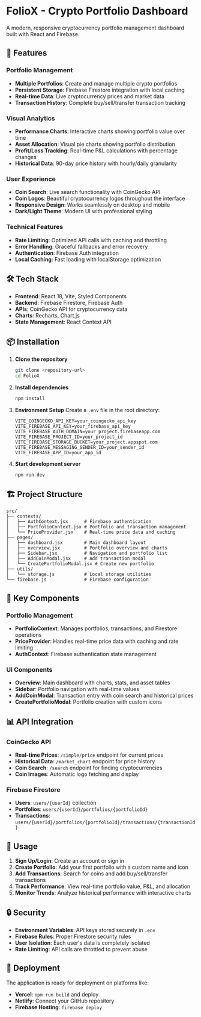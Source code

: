 # FolioX - Crypto Portfolio Dashboard

A modern, responsive cryptocurrency portfolio management dashboard built with React and Firebase.

## 🚀 Features

### Portfolio Management
- **Multiple Portfolios**: Create and manage multiple crypto portfolios
- **Persistent Storage**: Firebase Firestore integration with local caching
- **Real-time Data**: Live cryptocurrency prices and market data
- **Transaction History**: Complete buy/sell/transfer transaction tracking

### Visual Analytics
- **Performance Charts**: Interactive charts showing portfolio value over time
- **Asset Allocation**: Visual pie charts showing portfolio distribution
- **Profit/Loss Tracking**: Real-time P&L calculations with percentage changes
- **Historical Data**: 90-day price history with hourly/daily granularity

### User Experience
- **Coin Search**: Live search functionality with CoinGecko API
- **Coin Logos**: Beautiful cryptocurrency logos throughout the interface
- **Responsive Design**: Works seamlessly on desktop and mobile
- **Dark/Light Theme**: Modern UI with professional styling

### Technical Features
- **Rate Limiting**: Optimized API calls with caching and throttling
- **Error Handling**: Graceful fallbacks and error recovery
- **Authentication**: Firebase Auth integration
- **Local Caching**: Fast loading with localStorage optimization

## 🛠️ Tech Stack

- **Frontend**: React 18, Vite, Styled Components
- **Backend**: Firebase Firestore, Firebase Auth
- **APIs**: CoinGecko API for cryptocurrency data
- **Charts**: Recharts, Chart.js
- **State Management**: React Context API

## 📦 Installation

1. **Clone the repository**
   ```bash
   git clone <repository-url>
   cd FolioX
   ```

2. **Install dependencies**
   ```bash
   npm install
   ```

3. **Environment Setup**
   Create a `.env` file in the root directory:
   ```env
   VITE_COINGECKO_API_KEY=your_coingecko_api_key
   VITE_FIREBASE_API_KEY=your_firebase_api_key
   VITE_FIREBASE_AUTH_DOMAIN=your_project.firebaseapp.com
   VITE_FIREBASE_PROJECT_ID=your_project_id
   VITE_FIREBASE_STORAGE_BUCKET=your_project.appspot.com
   VITE_FIREBASE_MESSAGING_SENDER_ID=your_sender_id
   VITE_FIREBASE_APP_ID=your_app_id
   ```

4. **Start development server**
   ```bash
   npm run dev
   ```

## 🏗️ Project Structure

```
src/
├── contexts/
│   ├── AuthContext.jsx      # Firebase authentication
│   ├── PortfolioContext.jsx # Portfolio and transaction management
│   └── PriceProvider.jsx    # Real-time price data and caching
├── pages/
│   ├── dashboard.jsx        # Main dashboard layout
│   ├── overview.jsx         # Portfolio overview and charts
│   ├── Sidebar.jsx          # Navigation and portfolio list
│   ├── AddCoinModal.jsx     # Add transaction modal
│   └── CreatePortfolioModal.jsx # Create new portfolio
├── utils/
│   └── storage.js           # Local storage utilities
└── firebase.js              # Firebase configuration
```

## 🔧 Key Components

### Portfolio Management
- **PortfolioContext**: Manages portfolios, transactions, and Firestore operations
- **PriceProvider**: Handles real-time price data with caching and rate limiting
- **AuthContext**: Firebase authentication state management

### UI Components
- **Overview**: Main dashboard with charts, stats, and asset tables
- **Sidebar**: Portfolio navigation with real-time values
- **AddCoinModal**: Transaction entry with coin search and historical prices
- **CreatePortfolioModal**: Portfolio creation with custom icons

## 📊 API Integration

### CoinGecko API
- **Real-time Prices**: `/simple/price` endpoint for current prices
- **Historical Data**: `/market_chart` endpoint for price history
- **Coin Search**: `/search` endpoint for finding cryptocurrencies
- **Coin Images**: Automatic logo fetching and display

### Firebase Firestore
- **Users**: `users/{userId}` collection
- **Portfolios**: `users/{userId}/portfolios/{portfolioId}`
- **Transactions**: `users/{userId}/portfolios/{portfolioId}/transactions/{transactionId}`

## 🎯 Usage

1. **Sign Up/Login**: Create an account or sign in
2. **Create Portfolio**: Add your first portfolio with a custom name and icon
3. **Add Transactions**: Search for coins and add buy/sell/transfer transactions
4. **Track Performance**: View real-time portfolio value, P&L, and allocation
5. **Monitor Trends**: Analyze historical performance with interactive charts

## 🔒 Security

- **Environment Variables**: API keys stored securely in `.env`
- **Firebase Rules**: Proper Firestore security rules
- **User Isolation**: Each user's data is completely isolated
- **Rate Limiting**: API calls are throttled to prevent abuse

## 🚀 Deployment

The application is ready for deployment on platforms like:
- **Vercel**: `npm run build` and deploy
- **Netlify**: Connect your GitHub repository
- **Firebase Hosting**: `firebase deploy`

